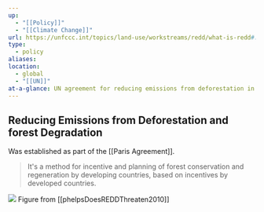 ```yaml
---
up:
  - "[[Policy]]"
  - "[[Climate Change]]"
url: https://unfccc.int/topics/land-use/workstreams/redd/what-is-redd#:~:text=REDD%2B%20primarily%20aims%20at%20the,it%20also%20recognizes%20subnational%20implementation.
type:
  - policy
aliases: 
location:
  - global
  - "[[UN]]"
at-a-glance: UN agreement for reducing emissions from deforestation in developing countries
---
```


## Reducing Emissions from Deforestation and forest Degradation

Was established as part of the [[Paris Agreement]].

> It's a method for incentive and planning of forest conservation and regeneration by developing countries, based on incentives by developed countries.


![](https://i.imgur.com/x6QpgZX.png)
Figure from [[phelpsDoesREDDThreaten2010]]

